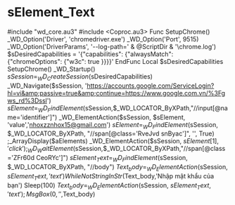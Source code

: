 # sElement_Text
#include "wd_core.au3" #include &lt;Coproc.au3>  Func SetupChrome() _WD_Option('Driver', 'chromedriver.exe') _WD_Option('Port', 9515) _WD_Option('DriverParams', '--log-path=' &amp; @ScriptDir &amp; '\chrome.log')  $sDesiredCapabilities = '{"capabilities": {"alwaysMatch": {"chromeOptions": {"w3c": true }}}}' EndFunc  Local $sDesiredCapabilities  SetupChrome() _WD_Startup() $sSession = _WD_CreateSession($sDesiredCapabilities) _WD_Navigate($sSession, 'https://accounts.google.com/ServiceLogin?hl=vi&amp;passive=true&amp;continue=https://www.google.com.vn/%3Fgws_rd%3Dssl') $sElement = _WD_FindElement($sSession,$_WD_LOCATOR_ByXPath,"//input[@name='identifier']") _WD_ElementAction($sSession, $sElement, 'value','nhoxzznhox15@gmail.com') $sElement = _WD_FindElement($sSession, $_WD_LOCATOR_ByXPath, "//span[@class='RveJvd snByac']", '', True) ;_ArrayDisplay($aElements) _WD_ElementAction($sSession, $sElement[1], 'click') ; _WD_WaitElement($sSession,$_WD_LOCATOR_ByXPath,"//span[@class='ZFr60d CeoRYc']") $sElement_Text = _WD_FindElement($sSession, $_WD_LOCATOR_ByXPath, "//body") $Text_body = _WD_ElementAction($sSession, $sElement_Text, 'text') While Not StringInStr($Text_body,'Nhập mật khẩu của bạn')    Sleep(100)    $Text_body = _WD_ElementAction($sSession, $sElement_Text, 'text')    ;MsgBox(0,'',$Text_body)

